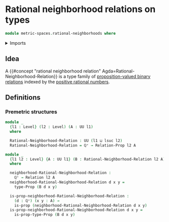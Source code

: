 # Rational neighborhood relations on types

```agda
module metric-spaces.rational-neighborhoods where
```

<details><summary>Imports</summary>

```agda
open import elementary-number-theory.positive-rational-numbers

open import foundation.binary-relations
open import foundation.propositions
open import foundation.universe-levels
```

</details>

## Idea

A
{{#concept "rational neighborhood relation" Agda=Rational-Neighborhood-Relation}}
is a type family of
[proposition-valued binary relations](foundation.binary-relations.md) indexed by
the
[positive rational numbers](elementary-number-theory.positive-rational-numbers.md).

## Definitions

### Premetric structures

```agda
module _
  {l1 : Level} (l2 : Level) (A : UU l1)
  where

  Rational-Neighborhood-Relation : UU (l1 ⊔ lsuc l2)
  Rational-Neighborhood-Relation = ℚ⁺ → Relation-Prop l2 A

module _
  {l1 l2 : Level} {A : UU l1} (B : Rational-Neighborhood-Relation l2 A)
  where

  neighborhood-Rational-Neighborhood-Relation :
    ℚ⁺ → Relation l2 A
  neighborhood-Rational-Neighborhood-Relation d x y =
    type-Prop (B d x y)

  is-prop-neighborhood-Rational-Neighborhood-Relation :
    (d : ℚ⁺) (x y : A) →
    is-prop (neighborhood-Rational-Neighborhood-Relation d x y)
  is-prop-neighborhood-Rational-Neighborhood-Relation d x y =
    is-prop-type-Prop (B d x y)
```
